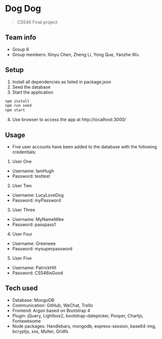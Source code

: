# Dog Dog 
> CS546 Final project

## Team info
- Group 8
- Group members: Xinyu Chen, Zheng Li, Yong Que, Yanzhe Wu


## Setup
1. Install all dependencies as listed in package.json
2. Seed the database 
3. Start the application
```javascript
npm install
npm run seed
npm start
```
4. Use browser to access the app at http://localhost:3000/

## Usage
- Five user accounts have been added to the database with the following credentials:

1. User One
- Username: IamHugh
- Password: testtest

2. User Two
- Username: LucyLoveDog
- Password: myPassword

3. User Three
- Username: MyNameMike
- Password: passpass1

4. User Four
- Username: Greeneee
- Password: mysuperpassword

5. User Five
- Username: PatrickHill
- Password: CS546isGood
## Tech used
- Database: MongoDB
- Communication: GitHub, WeChat, Trello
- Frontend: Argon based on Bootstrap 4
- Plugin: jQuery, Lightbox2, bootstrap-datepicker, Pooper, Chartjs, Fontawesome
- Node packages: Handlebars, mongodb, express-session, base64-img, bcryptjs, xss, Multer, Gridfs

